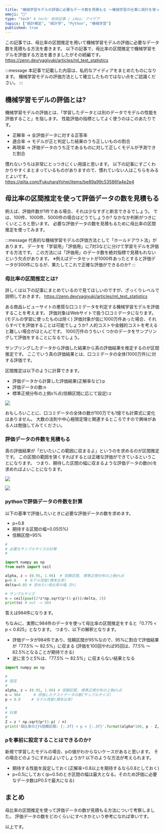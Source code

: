 ```yaml
---
title: "機械学習モデルの評価に必要なデータ数を見積もる 〜機械学習の仕事に統計を使ってみる〜"
emoji: "👻"
type: "tech" # tech: 技術記事 / idea: アイデア
topics: ["統計検定", "統計学", "Python", "機械学習"]
published: true
---
```


この記事では、母比率の区間推定を用いて機械学習モデルの評価に必要なデータ数を見積もる方法を書きます。
以下の記事で、母比率の区間推定で機械学習モデルを評価する方法を書きましたがその続編です。
https://zenn.dev/yagiyuki/articles/ml_test_statistics

:::message
本記事で記載した内容は、私的なアイディアをまとめたものになります。
機械学習モデルの評価方法として確立したものではない点をご認識ください。
:::

## 機械学習モデルの評価とは?

機械学習モデルの評価とは、「学習したデータとは別のデータでモデルの性能を評価すること」を指します。
性能評価の指標としてよく使うのはこのあたりです。

* 正解率 → 全評価データに対する正答率
* 適合率 → モデルが正と判定した結果のうち正しいものの割合
* 再現率 → 評価データのうち正であるものに対して正しくモデルが予測できた割合

慣れないうちは非常にとっつきにくい用語と思います。
以下の記事にすごくわかりやすくまとまっているものがありますので、慣れていない人はこちらをみるとよいです。
https://qiita.com/FukuharaYohei/items/be89a99c53586fa4e2e4


## 母比率の区間推定を使って評価データの数を見積もる

例えば、評価件数が1件である場合、それは少なすぎと断言できるでしょう。
では、100件、1000件、5000件の場合はどうでしょうか?
なかなか判断がつきにくいところと思います。
必要な評価データの数を見積もるために母比率の区間推定を使ってみます。

:::message
代表的な機械学習モデルの評価方法として「ホールドアウト法」があります。
データを「学習用」「評価用」に7対3などに分けて学習モデルを評価する方法です。
この方法には「評価用」のデータ数を絶対指標で見積もれないという欠点があります。
※例えばデータセットが1000件あったとすると評価データが300件になるが、果たしてこれで正確な評価ができるのか?
:::


### 母比率の区間推定とは?

詳しくは以下の記事にまとめているので見てほしいのですが、ざっくりレベルで説明しておきます。
https://zenn.dev/yagiyuki/articles/ml_test_statistics

ある商品レビューサイトの悪質な口コミデータを判定する機械学習モデルを評価することを考えます。
評価対象はWebサイトで扱う口コミデータになります。(モデルの学習に使ったものは除く)
評価対象が仮に1000万件あった場合、それらすべてを評価することは可能でしょうか?
人的コストや金銭的コストを考えると難しい場合がほとんどです。
1000万件のうちいくつかのデータをサンプリングして評価をすることになるでしょう。

サンプリングしたデータから評価した結果から真の評価結果を推定するのが区間推定です。
ここでいう真の評価結果とは、口コミデータの全体(1000万件)に対する評価です。

区間推定は以下のように計算できます。

* 評価データから計算した評価結果(正解率など):p
* 評価データの数:n
* 標準正規分布の上側x%点(信頼区間に応じて設定):z

![](/images/population_proportion_interval2.png)

おもしろいことに、口コミデータの全体の数が100万でも1億でも計算式に変化はありません。
大数の法則や中心極限定理と関連するところですので興味がある人は勉強してみてください。

### 評価データの件数を見積もる

真の評価結果が「だいたいこの範囲に収まるよ」というのを求めるのが区間推定です。
この区間の範囲を狭くすればするとほ正確な評価ができているということになります。
つまり、期待した区間の幅に収まるような評価データの数(n)を求めればよいことになります。

![](/images/expected_interval.png)

![](/images/expected_sample_size.png)


### pythonで評価データの件数を計算

以下の基準で評価したいときに必要な評価データの数を求めます。

* p=0.8
* 期待する区間の幅=0.05(5%)
* 信頼区間=95%

```python
#
# 必要なサンプルサイズの計算
#

import numpy as np
from math import ceil

alpha, z = (0.95, 1.96)  # 信頼区間, 標準正規分布の上側x%点
p=0.8    # モデル性能(標本比率)
delta=0.05 # 求めたい母比率の幅（5%）

# サンプルサイズ
n = ceil(pow((2*z*np.sqrt(p*(1-p)))/delta, 2))
print(n) # out -> 984
```
答えは984件になります。

ちなみに、実際に984件のデータを使って母比率の区間推定をすると「0.775 < p < 0.825」となります。
つまり、以下の解釈となります。
* 評価データが984件であり、信頼区間が95%なので、95%に割合で評価結果が「77.5% 〜 82.5%」に収まる
  (評価を100回やれば95回は、77.5% 〜 82.5%となることが期待できる)
* 逆に言うと5%は、「77.5% 〜 82.5%」に収まらない結果となる


```python
import numpy as np

#
# 設定
#
alpha, z = (0.95, 1.96) # 信頼区間, 標準正規分布の上側x%点
n = 984      # 評価したテストデータの数(サンプルサイズ)
p = 0.8     # モデル性能(標本比率)

#
# 計算
#
Z = z * np.sqrt(p*(1-p) / n)
print('母比率の{}%信頼区間: {:.3f} < p < {:.3f}'.format(alpha*100, p - Z, p + Z))
```

### pを事前に設定することはできるのか?

新規で学習したモデルの場合、pの値がわからないケースがあると思います。
その場合どのようにすればよいでしょうか?
以下のような方法が考えられます。

* 期待する性能を設定しておく(正解率=0.8以上を期待するなら0.8としておく)
* p=0.5にしておく(p=0.5のとき区間の幅は最大となる。そのため評価に必要なデータ数はP0.5で最大になる)

## まとめ

母比率の区間推定を使って評価データの数が見積もる方法について考察しました。
評価データの数をどのくらいにすべきかという参考になれば幸いです。

以上です。
